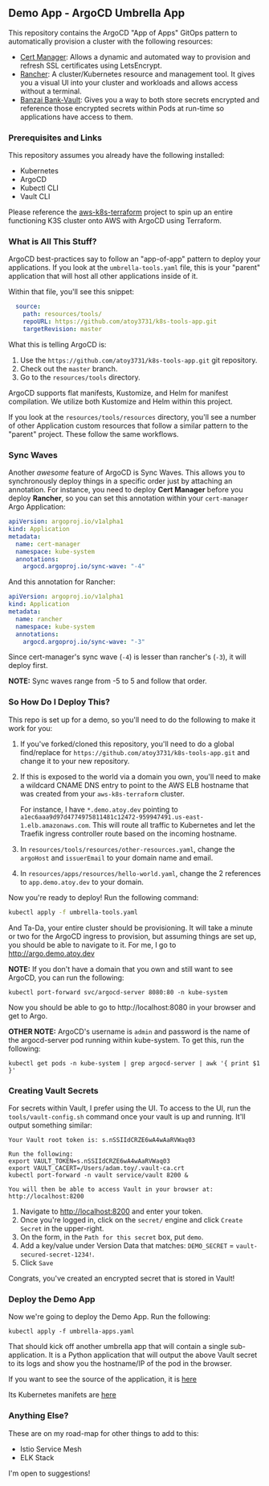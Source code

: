 ## Demo App - ArgoCD Umbrella App

This repository contains the ArgoCD "App of Apps" GitOps pattern to automatically provision a cluster with the following resources:

* [Cert Manager](https://cert-manager.io/docs/): Allows a dynamic and automated way to provision and refresh SSL certificates using LetsEncrypt.
* [Rancher](https://rancher.com/docs/rancher/v2.x/en/): A cluster/Kubernetes resource and management tool. It gives you a visual UI into your cluster and workloads and allows access without a terminal.
* [Banzai Bank-Vault](https://github.com/banzaicloud/bank-vaults): Gives you a way to both store secrets encrypted and reference those encrypted secrets within Pods at run-time so applications have access to them.

### Prerequisites and Links

This repository assumes you already have the following installed:

* Kubernetes
* ArgoCD
* Kubectl CLI
* Vault CLI

Please reference the [aws-k8s-terraform](https://github.com/atoy3731/aws-k8s-terraform) project to spin up an entire functioning K3S cluster onto AWS with ArgoCD using Terraform.

### What is All This Stuff?

ArgoCD best-practices say to follow an "app-of-app" pattern to deploy your applications. If you look at the `umbrella-tools.yaml` file, this is your "parent" application that will host all other applications inside of it.

Within that file, you'll see this snippet:

```yaml
  source:
    path: resources/tools/
    repoURL: https://github.com/atoy3731/k8s-tools-app.git
    targetRevision: master
```

What this is telling ArgoCD is:

1. Use the `https://github.com/atoy3731/k8s-tools-app.git` git repository.
2. Check out the `master` branch.
3. Go to the `resources/tools` directory.

ArgoCD supports flat manifests, Kustomize, and Helm for manifest compilation. We utilize both Kustomize and Helm within this project.

If you look at the `resources/tools/resources` directory, you'll see a number of other Application custom resources that follow a similar pattern to the "parent" project. These follow the same workflows.

### Sync Waves

Another *awesome* feature of ArgoCD is Sync Waves. This allows you to synchronously deploy things in a specific order just by attaching an annotation. For instance, you need to deploy **Cert Manager** before you deploy **Rancher**, so you can set this annotation within your `cert-manager` Argo Application:

```yaml
apiVersion: argoproj.io/v1alpha1
kind: Application
metadata:
  name: cert-manager
  namespace: kube-system
  annotations:
    argocd.argoproj.io/sync-wave: "-4"
```

And this annotation for Rancher:

```yaml
apiVersion: argoproj.io/v1alpha1
kind: Application
metadata:
  name: rancher
  namespace: kube-system
  annotations:
    argocd.argoproj.io/sync-wave: "-3"
```

Since cert-manager's sync wave (`-4`) is lesser than rancher's (`-3`), it will deploy first.

**NOTE:** Sync waves range from -5 to 5 and follow that order.

### So How Do I Deploy This?

This repo is set up for a demo, so you'll need to do the following to make it work for you:

1. If you've forked/cloned this repository, you'll need to do a global find/replace for `https://github.com/atoy3731/k8s-tools-app.git` and change it to your new repository.

2. If this is exposed to the world via a domain you own, you'll need to make a wildcard CNAME DNS entry to point to the AWS ELB hostname that was created from your `aws-k8s-terraform` cluster.

   For instance, I have `*.demo.atoy.dev` pointing to `a1ec6aaa9d97d4774975811481c12472-959947491.us-east-1.elb.amazonaws.com`. This will route all traffic to Kubernetes and let the Traefik ingress controller route based on the incoming hostname.
   
3. In `resources/tools/resources/other-resources.yaml`, change the `argoHost` and `issuerEmail` to your domain name and email.

4. In `resources/apps/resources/hello-world.yaml`, change the 2 references to `app.demo.atoy.dev` to your domain. 
    
Now you're ready to deploy! Run the following command:

```bash
kubectl apply -f umbrella-tools.yaml
```

And Ta-Da, your entire cluster should be provisioning.  It will take a minute or two for the ArgoCD ingress to provision, but assuming things are set up, you should be able to navigate to it. For me, I go to http://argo.demo.atoy.dev

**NOTE:** If you don't have a domain that you own and still want to see ArgoCD, you can run the following:

```$xslt
kubectl port-forward svc/argocd-server 8080:80 -n kube-system
```

Now you should be able to go to http://localhost:8080 in your browser and get to Argo.

**OTHER NOTE:** ArgoCD's username is `admin` and password is the name of the argocd-server pod running within kube-system. To get this, run the following:

```$xslt
kubectl get pods -n kube-system | grep argocd-server | awk '{ print $1 }'
```

### Creating Vault Secrets

For secrets within Vault, I prefer using the UI. To access to the UI, run the `tools/vault-config.sh` command once your vault is up and running. It'll output something similar:

```
Your Vault root token is: s.nSSIIdCRZE6wA4wAaRVWaq03

Run the following:
export VAULT_TOKEN=s.nSSIIdCRZE6wA4wAaRVWaq03
export VAULT_CACERT=/Users/adam.toy/.vault-ca.crt
kubectl port-forward -n vault service/vault 8200 &

You will then be able to access Vault in your browser at: http://localhost:8200

```

1. Navigate to [http://localhost:8200](http://localhost:8200) and enter your token.
2. Once you're logged in, click on the `secret/` engine and click `Create Secret` in the upper-right.
3. On the form, in the `Path for this secret` box, put `demo`.
4. Add a key/value under Version Data that matches: `DEMO_SECRET` = `vault-secured-secret-1234!`.
5. Click `Save`

Congrats, you've created an encrypted secret that is stored in Vault!

### Deploy the Demo App

Now we're going to deploy the Demo App. Run the following:

```
kubectl apply -f umbrella-apps.yaml
```

That should kick off another umbrella app that will contain a single sub-application. It is a Python application that will output the above Vault secret to its logs and show you the hostname/IP of the pod in the browser.

If you want to see the source of the application, it is [here](https://github.com/atoy3731/hello-world)

Its Kubernetes manifets are [here](https://github.com/atoy3731/hello-world-manifests)

### Anything Else?

These are on my road-map for other things to add to this:

* Istio Service Mesh
* ELK Stack

I'm open to suggestions!